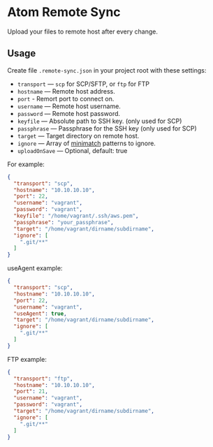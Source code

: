# Atom Remote Sync

Upload your files to remote host after every change.

## Usage

Create file `.remote-sync.json` in your project root with these settings:

* `transport` — `scp` for SCP/SFTP, or `ftp` for FTP
* `hostname` — Remote host address.
* `port` - Remort port to connect on.
* `username` — Remote host username.
* `password` — Remote host password.
* `keyfile` — Absolute path to SSH key. (only used for SCP)
* `passphrase` — Passphrase for the SSH key (only used for SCP)
* `target` — Target directory on remote host.
* `ignore` — Array of [minimatch](https://github.com/isaacs/minimatch) patterns
  to ignore.
* `uploadOnSave` — Optional, default: true

For example:

```json
{
  "transport": "scp",
  "hostname": "10.10.10.10",
  "port": 22,
  "username": "vagrant",
  "password": "vagrant",
  "keyfile": "/home/vagrant/.ssh/aws.pem",
  "passphrase": "your_passphrase",
  "target": "/home/vagrant/dirname/subdirname",
  "ignore": [
    ".git/**"
  ]
}
```

useAgent example:
```json
{
  "transport": "scp",
  "hostname": "10.10.10.10",
  "port": 22,
  "username": "vagrant",
  "useAgent": true,
  "target": "/home/vagrant/dirname/subdirname",
  "ignore": [
    ".git/**"
  ]
}
```

FTP example:
```json
{
  "transport": "ftp",
  "hostname": "10.10.10.10",
  "port": 21,
  "username": "vagrant",
  "password": "vagrant",
  "target": "/home/vagrant/dirname/subdirname",
  "ignore": [
    ".git/**"
  ]
}
```
